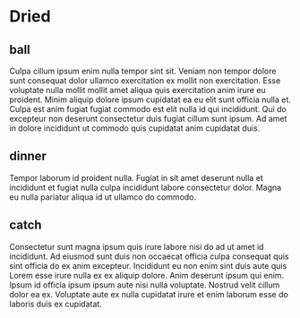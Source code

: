 # Dried

## ball

Culpa cillum ipsum enim nulla tempor sint sit. Veniam non tempor dolore sunt consequat dolor ullamco exercitation ex mollit non exercitation. Esse voluptate nulla mollit mollit amet aliqua quis exercitation anim irure eu proident. Minim aliquip dolore ipsum cupidatat ea eu elit sunt officia nulla et. Culpa est anim fugiat fugiat commodo est elit nulla id qui incididunt. Qui do excepteur non deserunt consectetur duis fugiat cillum sunt ipsum. Ad amet in dolore incididunt ut commodo quis cupidatat anim cupidatat duis.

## dinner

Tempor laborum id proident nulla. Fugiat in sit amet deserunt nulla et incididunt et fugiat nulla culpa incididunt labore consectetur dolor. Magna eu nulla pariatur aliqua id ut ullamco do commodo.

## catch

Consectetur sunt magna ipsum quis irure labore nisi do ad ut amet id incididunt. Ad eiusmod sunt duis non occaecat officia culpa consequat quis sint officia do ex anim excepteur. Incididunt eu non enim sint duis aute quis Lorem esse irure nulla ex ex aliquip dolore. Anim deserunt ipsum qui enim. Ipsum id officia ipsum ipsum aute nisi nulla voluptate. Nostrud velit cillum dolor ea ex. Voluptate aute ex nulla cupidatat irure et enim laborum esse do laboris duis ex cupidatat.